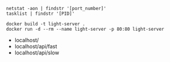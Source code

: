 ```
netstat -aon | findstr '[port_number]'
tasklist | findstr '[PID]'
```
```
docker build -t light-server .
docker run -d --rm --name light-server -p 80:80 light-server
```
- localhost/
- localhost/api/fast
- localhost/api/slow

